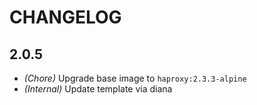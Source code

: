 # CHANGELOG

## 2.0.5

- _(Chore)_ Upgrade base image to `haproxy:2.3.3-alpine`
- _(Internal)_ Update template via diana
